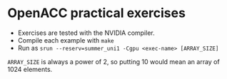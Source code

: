 # OpenACC practical exercises

- Exercises are tested with the NVIDIA compiler.
- Compile each example with `make`
- Run as `srun --reserv=summer_uni1 -Cgpu <exec-name> [ARRAY_SIZE]`

`ARRAY_SIZE` is always a power of 2, so putting 10 would mean an array of 1024 elements.
